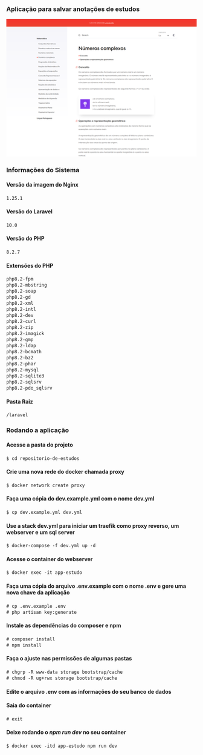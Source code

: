 ### Aplicação para salvar anotações de estudos

![Screenshot](screenshot.png)

### Informações do Sistema

#### Versão da imagem do Nginx
    1.25.1

#### Versão do Laravel
    10.0

#### Versão do PHP
    8.2.7

#### Extensões do PHP
    php8.2-fpm
    php8.2-mbstring
    php8.2-soap
    php8.2-gd
    php8.2-xml
    php8.2-intl
    php8.2-dev
    php8.2-curl
    php8.2-zip
    php8.2-imagick
    php8.2-gmp
    php8.2-ldap
    php8.2-bcmath
    php8.2-bz2
    php8.2-phar
    php8.2-mysql
    php8.2-sqlite3
    php8.2-sqlsrv
    php8.2-pdo_sqlsrv

#### Pasta Raiz
    /laravel

### Rodando a aplicação

#### Acesse a pasta do projeto
    $ cd repositorio-de-estudos

#### Crie uma nova rede do docker chamada proxy
    $ docker network create proxy

#### Faça uma cópia do dev.example.yml com o nome dev.yml
    $ cp dev.example.yml dev.yml

#### Use a stack dev.yml para iniciar um traefik como proxy reverso, um webserver e um sql server
    $ docker-compose -f dev.yml up -d

#### Acesse o container do webserver
    $ docker exec -it app-estudo

#### Faça uma cópia do arquivo .env.example com o nome .env e gere uma nova chave da aplicação 
    # cp .env.example .env
    # php artisan key:generate

#### Instale as dependências do composer e npm
    # composer install
    # npm install

#### Faça o ajuste nas permissões de algumas pastas
    # chgrp -R www-data storage bootstrap/cache
    # chmod -R ug+rwx storage bootstrap/cache

#### Edite o arquivo .env com as informações do seu banco de dados

#### Saia do container
    # exit

#### Deixe rodando o _npm run dev_ no seu container
    $ docker exec -itd app-estudo npm run dev
